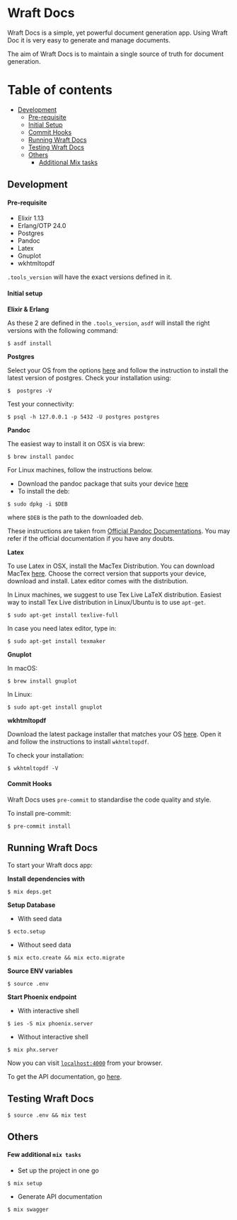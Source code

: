 # Wraft Docs

Wraft Docs is a simple, yet powerful document generation app. Using Wraft Doc it is very easy to generate and manage
documents.

The aim of Wraft Docs is to maintain a single source of truth for document generation.

# Table of contents
* [Development](#development)
  * [Pre-requisite](#pre-requisite)
  * [Initial Setup](#initial-setup)
  * [Commit Hooks](#commit-hooks)
  * [Running Wraft Docs](#running-wraft-docs)
  * [Testing Wraft Docs](#testing-wraft-docs)
  * [Others](#others)
    * [Additional Mix tasks](#few-additional-mix-tasks)

## Development
#### Pre-requisite
* Elixir 1.13
* Erlang/OTP 24.0
* Postgres
* Pandoc
* Latex
* Gnuplot
* wkhtmltopdf

`.tools_version` will have the exact versions defined in it.



#### Initial setup

**Elixir & Erlang**

As these 2 are defined in the `.tools_version`, `asdf` will install the right versions with the following command:
```shell
$ asdf install
```

**Postgres**

Select your OS from the options [here](https://www.postgresql.org/download/) and follow the instruction to
install the latest version of postgres.
Check your installation using:
```shell
$  postgres -V
```
Test your connectivity:
```shell
$ psql -h 127.0.0.1 -p 5432 -U postgres postgres
```

**Pandoc**

The easiest way to install it on OSX is via brew:

```shell
$ brew install pandoc
```

For Linux machines, follow the instructions below.

- Download the pandoc package that suits your device [here](https://github.com/jgm/pandoc/releases/tag/2.9.2.1)
- To install the deb:

```shell
$ sudo dpkg -i $DEB
```

where `$DEB` is the path to the downloaded deb.

These instructions are taken from [Official Pandoc Documentations](https://pandoc.org/installing.html).
You may refer if the official documentation if you have any doubts.

**Latex**

To use Latex in OSX, install the MacTex Distribution. You can download MacTex [here](https://www.tug.org/mactex/).
Choose the correct version that supports your device, download and install. Latex editor comes with the distribution.

In Linux machines, we suggest to use Tex Live LaTeX distribution. Easiest way to install Tex Live distribution in
Linux/Ubuntu is to use `apt-get`.

```shell
$ sudo apt-get install texlive-full
```

In case you need latex editor, type in:

```shell
$ sudo apt-get install texmaker
```

**Gnuplot**

In macOS:

```shell
$ brew install gnuplot
```

In Linux:

```shell
$ sudo apt-get install gnuplot
```

**wkhtmltopdf**

Download the latest package installer that matches your OS [here](https://wkhtmltopdf.org/downloads.html).
Open it and follow the instructions to install `wkhtmltopdf`.

To check your installation:

```shell
$ wkhtmltopdf -V
```

#### Commit Hooks
Wraft Docs uses `pre-commit` to standardise the code quality and style.

To install pre-commit:
```shell
$ pre-commit install
```

## Running Wraft Docs
To start your Wraft docs app:

**Install dependencies with**
```shell
$ mix deps.get
```

**Setup Database**
- With seed data

```shell
$ ecto.setup
```

- Without seed data
```shell
$ mix ecto.create && mix ecto.migrate
```

**Source ENV variables**
```shell
$ source .env
```

**Start Phoenix endpoint**
- With interactive shell
```shell
$ ies -S mix phoenix.server
```

- Without interactive shell
```shell
$ mix phx.server
```

Now you can visit [`localhost:4000`](http://localhost:4000) from your browser.

To get the API documentation, go [here](http://localhost:4000/api/swagger/index.html#/).

## Testing Wraft Docs
```shell
$ source .env && mix test
```

## Others
#### Few additional `mix tasks`
- Set up the project in one go
```shell
$ mix setup
```
- Generate API documentation
```shell
$ mix swagger
```
